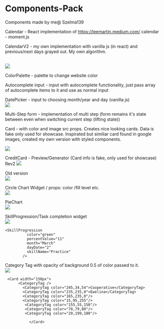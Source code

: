 # Components-Pack
Components made by me@ Szelma139

Calendar - React implementation of https://leemartin.medium.com/ calendar - moment.js


CalendarV2 - my own implementation with vanilla js (in react) and previous/next days grayed out. My own algorithm.

</br>
<img src="https://i.imgur.com/TlMiYA9.png" />


ColorPalette - palette to change website color

Autocomplete input - input with autocomplete functionality, just pass array of autocomplete items to it and use as normal input

DatePicker - input to choosing month/year and day (vanilla js)
</br>
<img src="https://i.imgur.com/8wMshW2.gif"/>

Multi-Step form - implementation of multi step (form remains it's state between even when switching current step (lifting state))

Card - with color and image src props. Creates nice looking cards. Data is fake only used for showcase. Inspirated but similiar card found in google images, created my own version with styled components.
</br>

<img src="https://i.imgur.com/vZ2NQAq.png"/>


CreditCard - Preview/Generator (Card info is fake, only used for showcase)
</br>
Rev2 
<img src="https://i.imgur.com/RkXVwD4.gif" />
</br>


           
Old version
</br>
 <img src="https://i.imgur.com/CnjzLQ3.gif"/>


Circle Chart Widget / props: color /fill level etc.
</br>
 <img src="https://i.imgur.com/t67d6sI.gif"/>


PieChart
</br>
<img src="https://i.imgur.com/saH8Wfr.gif"/>



SkillProgression/Task completion widget
</br>
<img src="https://i.imgur.com/MHDtueK.gif" />

```
<SkillProgression
          color="green"
          percentValue="11"
          month="March"
          dayDate="2"
          skillName="Practice"
        />
```





Category Tag with opacity of background 0.5 of color passed to it.
</br>
<img src="https://i.imgur.com/l8MCUe0.png" />
```
 <Card width="150px">
      <CategoryTag />
        <CategoryTag color="245,34,54">Cooperative</CategoryTag>
        <CategoryTag color="235,235,0">Ewelina</CategoryTag>
        <CategoryTag color="165,235,0"/>       
        <CategoryTag color="15,95,255"/>       
         <CategoryTag color="155,55,150"/>    
         <CategoryTag color="78,79,80"/>    
         <CategoryTag color="20,199,180"/>  

           </Card>
```
